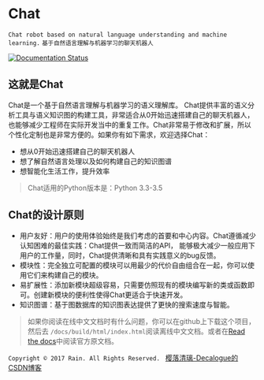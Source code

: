 # Chat
`Chat robot based on natural language understanding and machine learning.`
`基于自然语言理解与机器学习的聊天机器人`

[![Documentation Status](https://readthedocs.org/projects/chat-cn/badge/?version=latest)](http://chat-cn.readthedocs.io/zh_CN/latest/?badge=latest)

## 这就是Chat

Chat是一个基于自然语言理解与机器学习的语义理解库。
Chat提供丰富的语义分析工具与语义知识图的构建工具，非常适合从0开始迅速搭建自己的聊天机器人，也能够减少工程师在实际开发当中的重复工作。Chat非常易于修改和扩展，所以个性化定制也是非常方便的。如果你有如下需求，欢迎选择Chat：
  
* 想从0开始迅速搭建自己的聊天机器人
* 想了解自然语言处理以及如何构建自己的知识图谱
* 想智能化生活工作，提升效率

> Chat适用的Python版本是：Python 3.3-3.5

## Chat的设计原则

* 用户友好：用户的使用体验始终是我们考虑的首要和中心内容。Chat遵循减少认知困难的最佳实践：Chat提供一致而简洁的API， 能够极大减少一般应用下用户的工作量，同时，Chat提供清晰和具有实践意义的bug反馈。
* 模块性：完全独立可配置的模块可以用最少的代价自由组合在一起，你可以使用它们来构建自己的模块。
* 易扩展性：添加新模块超级容易，只需要仿照现有的模块编写新的类或函数即可。创建新模块的便利性使得Chat更适合于快速开发。
* 知识图谱：基于图数据库的知识图表达提供了更快的搜索速度与智能。

> 如果你阅读在线中文文档时有什么问题，你可以在github上下载这个项目，然后去 `/docs/build/html/index.html`阅读离线中文文档。或者在[Read the docs](http://chat-cn.readthedocs.io/zh_CN/latest/)中阅读官方原文档。

`Copyright © 2017 Rain. All Rights Reserved. `
[樱落清璃-Decalogue的CSDN博客](https://www.decalogue.cn)
